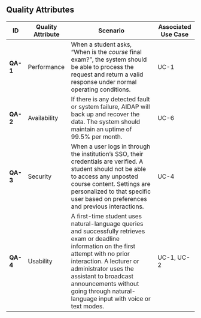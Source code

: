 <h2>Quality Attributes</h2>

<table>
  <thead>
    <tr>
      <th>ID</th>
      <th>Quality Attribute</th>
      <th>Scenario</th>
      <th>Associated Use Case</th>
    </tr>
  </thead>
  <tbody>
    <tr>
      <td><strong>QA-1</strong></td>
      <td>Performance</td>
      <td>When a student asks, “When is the <em>course</em> final exam?”, the system should be able to process the request and return a valid response under normal operating conditions.</td>
      <td>UC-1</td>
    </tr>
    <tr>
      <td><strong>QA-2</strong></td>
      <td>Availability</td>
      <td>If there is any detected fault or system failure, AIDAP will back up and recover the data. The system should maintain an uptime of 99.5% per month.</td>
      <td>UC-6</td>
    </tr>
    <tr>
      <td><strong>QA-3</strong></td>
      <td>Security</td>
      <td>When a user logs in through the institution’s SSO, their credentials are verified. A student should not be able to access any unposted course content. Settings are personalized to that specific user based on preferences and previous interactions.</td>
      <td>UC-4</td>
    </tr>
    <tr>
      <td><strong>QA-4</strong></td>
      <td>Usability</td>
      <td>A first-time student uses natural-language queries and successfully retrieves exam or deadline information on the first attempt with no prior interaction. A lecturer or administrator uses the assistant to broadcast announcements without going through natural-language input with voice or text modes.</td>
      <td>UC-1, UC-2</td>
    </tr>
  </tbody>
</table>
